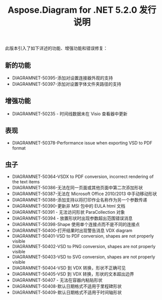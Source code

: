 ﻿---
title: Aspose.Diagram for .NET 5.2.0 发行说明
type: docs
weight: 80
url: /zh/net/aspose-diagram-for-net-5-2-0-release-notes/
---
此版本引入了如下详述的功能、增强功能和错误修复：
## **新的功能**
- DIAGRAMNET-50395-添加对设置连接器外观的支持
- DIAGRAMNET-50397-添加对设置字体文件夹路径的支持
## **增强功能**
- DIAGRAMNET-50235 - 时间线数据未在 Visio 查看器中更新
## **表现**
- DIAGRAMNET-50378-Performance issue when exporting VSD to PDF format
## **虫子**
- DIAGRAMNET-50364-VSDX to PDF conversion, incorrect rendering of the text items
- DIAGRAMNET-50386-无法在同一页面或其他页面中第二次添加形状
- DIAGRAMNET-50387-无法在 Microsoft Office 2010/2013 中手动移动形状
- DIAGRAMNET-50388-添加支持以将打印作业名称作为另一个参数传递
- DIAGRAMNET-50390-更新非 MSI 包中的 EULA html 文档
- DIAGRAMNET-50391 - 无法访问形状 ParaCollection 对象
- DIAGRAMNET-50394 - 放置形状时出现参数超出范围错误消息
- DIAGRAMNET-50398-Shape 使用单个连接点而不是不同的连接点
- DIAGRAMNET-50400-打开结果时出现警告消息 VDX diagram
- DIAGRAMNET-50401-VSD to PDF conversion, shapes are not properly visible
- DIAGRAMNET-50402-VSD to PNG conversion, shapes are not properly visible
- DIAGRAMNET-50403-VSD to SVG conversion, shapes are not properly visible
- DIAGRAMNET-50404-VSD 到 VDX 转换，形状不正确可见
- DIAGRAMNET-50405-VSD 到 VDX 转换，形状的文本超出边界
- DIAGRAMNET-50407 - 无法在容器内粘贴形状
- DIAGRAMNET-50408-默认日期格式不适用于里程碑形状
- DIAGRAMNET-50409-默认日期格式不适用于时间轴形状
